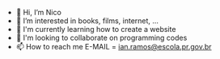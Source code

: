 - 👋 Hi, I’m Nico
- 👀 I’m interested in books, films, internet, ...
- 🌱 I'm currently learning how to create a website
- 💞️ I'm looking to collaborate on programming codes
- 📫 How to reach me E-MAIL = ian.ramos@escola.pr.gov.br
